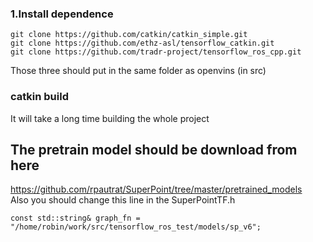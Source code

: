 ### 1.Install dependence
```
git clone https://github.com/catkin/catkin_simple.git
git clone https://github.com/ethz-asl/tensorflow_catkin.git
git clone https://github.com/tradr-project/tensorflow_ros_cpp.git
```
Those three should put in the same folder as openvins (in src)

### catkin build
It will take a long time building the whole project

## The pretrain model should be download from here
https://github.com/rpautrat/SuperPoint/tree/master/pretrained_models<br />
Also you should change this line in the SuperPointTF.h
```
const std::string& graph_fn = "/home/robin/work/src/tensorflow_ros_test/models/sp_v6";
```